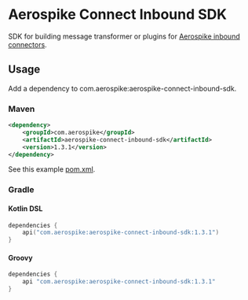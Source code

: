 # Aerospike Connect Inbound SDK

SDK for building message transformer or plugins for
[Aerospike inbound connectors](https://www.aerospike.com/docs/connect/index.html).

## Usage

Add a dependency to com.aerospike:aerospike-connect-inbound-sdk.

### Maven

```xml
<dependency>
    <groupId>com.aerospike</groupId>
    <artifactId>aerospike-connect-inbound-sdk</artifactId>
    <version>1.3.1</version>
</dependency>
```

See this example [pom.xml](examples/kafka/pom.xml).

### Gradle

#### Kotlin DSL

```kotlin
dependencies {
    api("com.aerospike:aerospike-connect-inbound-sdk:1.3.1")
}
```

#### Groovy

```groovy
dependencies {
    api "com.aerospike:aerospike-connect-inbound-sdk:1.3.1"
}
```

